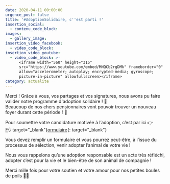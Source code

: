 ```yaml
---
date: 2020-04-11 00:00:00
urgence_post: false
title: '#AdoptionSolidaire, c''est parti !'
insertion_social:
  - contenu_code_block:
images:
  - gallery_image:
insertion_video_facebook:
  - video_code_block:
insertion_video_youtube:
  - video_code_block: >-
      <iframe width="560" height="315"
      src="https://www.youtube.com/embed/MNQCb2rgDMk" frameborder="0"
      allow="accelerometer; autoplay; encrypted-media; gyroscope;
      picture-in-picture" allowfullscreen></iframe>
category: actualite
---
```


Merci \! Gr&acirc;ce &agrave; vous, vos partages et vos signatures, nous avons pu faire valider notre programme d'adoption solidaire \! 🙌<br>Beaucoup de nos chers pensionnaires vont pouvoir trouver un nouveau foyer durant cette p&eacute;riode \! 🎉

Pour soumettre votre candidature motiv&eacute;e &agrave; l’adoption, c’est par ici 👉<br>[F](https://www.la-spa.fr/formulaire-adoption-solidaire-covid-19){: target="_blank"}[ormulaire](https://www.la-spa.fr/formulaire-adoption-solidaire-covid-19){: target="_blank"}

Vous devez remplir un formulaire et vous pourrez peut-&ecirc;tre, &agrave; l’issue du processus de s&eacute;lection, venir adopter l’animal de votre vie \!

Nous vous rappelons qu’une adoption responsable est un acte tr&egrave;s r&eacute;fl&eacute;chi, adopter c’est pour la vie et le bien-&ecirc;tre de son animal de compagnie \!&nbsp;

Merci mille fois pour votre soutien et votre amour pour nos petites boules de poils 🙏🧡

&nbsp;